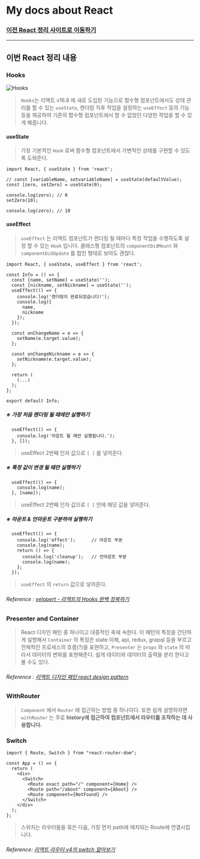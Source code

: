 # My docs about React

### [이전 React 정리 사이트로 이동하기]

---

## 이번 React 정리 내용

### Hooks

![Hooks](https://images.velog.io/post-images/velopert/4e8a60f0-da84-11e8-8483-39fd55313fb0/reacthooks.png)

> `Hooks`는 리액트 v16.8 에 새로 도입된 기능으로 함수형 컴포넌트에서도 상태 관리를 할 수 있는 `useState`, 렌더링 직후 작업을 설정하는 `useEffect` 등의 기능 등을 제공하여 기존의 함수형 컴포넌트에서 할 수 없었던 다양한 작업을 할 수 있게 해줍니다.

#### useState

> 가장 기본적인 `Hook` 로써 함수형 컴포넌트에서 가변적인 상태를 구현할 수 있도록 도와준다.

```JS
import React, { useState } from 'react';

// const [variableName, setvariableName] = useState(defaultValue);
const [zero, setZero] = useState(0);

console.log(zero); // 0
setZero(10);

console.log(zero); // 10
```

#### useEffect

> `useEffect` 는 리액트 컴포넌트가 렌더링 될 때마다 특정 작업을 수행하도록 설정 할 수 있는 `Hook` 입니다. 클래스형 컴포넌트의 `componentDidMount` 와 `componentDidUpdate` 를 합친 형태로 보아도 괜찮다.

```JS
import React, { useState, useEffect } from 'react';

const Info = () => {
  const [name, setName] = useState('');
  const [nickname, setNickname] = useState('');
  useEffect(() => {
    console.log('렌더링이 완료되었습니다!');
    console.log({
      name,
      nickname
    });
  });

  const onChangeName = e => {
    setName(e.target.value);
  };

  const onChangeNickname = e => {
    setNickname(e.target.value);
  };

  return (
    (...)
  );
};

export default Info;
```

##### ※ 가장 처음 렌더링 될 때에만 실행하기

```JS
  useEffect(() => {
    console.log('마운트 될 때만 실행됩니다.');
  }, []);
```

> useEffect 2번째 인자 값으로 `[ ]` 를 넣어준다.

##### ※ 특정 값이 변경 될 때만 실행하기

```JS
  useEffect(() => {
    console.log(name);
  }, [name]);
```

> useEffect 2번째 인자 값으로 `[ ]` 안에 해당 값을 넣어준다.

##### ※ 마운트 & 언마운트 구분하여 실행하기

```JS
  useEffect(() => {
    console.log('effect');      // 마운트 부분
    console.log(name);
    return () => {
      console.log('cleanup');   // 언마운트 부분
      console.log(name);
    };
  });
```

> `useEffect` 의 `return` 값으로 넣어준다.

###### Reference : [velopert - 리액트의 Hooks 완벽 정복하기]

### Presenter and Container

> React 디자인 패턴 중 하나이고 대중적인 축에 속한다. 이 패턴의 특징을 간단하게 설명해서 `Container` 의 특징은 state 이해, api, redux, grapql 등을 부르고 전체적인 프로세스의 흐름(?)을 표현하고, `Presenter` 는 `props` 와 `state` 의 따라서 데이터의 변화를 표현해준다. 쉽게 데이터와 데이터의 출력을 분리 한다고 볼 수도 있다.

###### Reference : [리액트 디자인 패턴 react design pattern]

### WithRouter

> `Component` 에서 `Router` 에 접근하는 방법 중 하나이다. 또한 쉽게 설명하자면 `withRouter` 는 주로 **history에 접근하여 컴포넌트에서 라우터를 조작하는 데 사용합니다.**

### Switch

```JS
import { Route, Switch } from "react-router-dom";

const App = () => {
  return (
    <div>
      <Switch>
        <Route exact path="/" component={Home} />
        <Route path="/about" component={About} />
        <Route component={NotFound} />
      </Switch>
    </div>
  );
};
```

> 스위치는 라우터들을 묶은 다음, 가장 먼저 path에 매치되는 Route에 연결시킵니다.

###### Reference: [리액트 라우터 v4의 switch 알아보기]

<!-- Reference Connection Link List -->

[이전 react 정리 사이트로 이동하기]: https://github.com/engus93/ReactJS_Movie_App/tree/master/document
[velopert - 리액트의 hooks 완벽 정복하기]: https://velog.io/@velopert/react-hooks
[리액트 디자인 패턴 react design pattern]: https://dev-yong.tistory.com/12
[리액트 라우터 v4의 switch 알아보기]: https://justmakeyourself.tistory.com/entry/react-router-dom-switch
